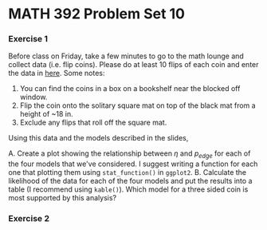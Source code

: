 MATH 392 Problem Set 10
================

### Exercise 1

Before class on Friday, take a few minutes to go to the math lounge and collect data (i.e. flip coins). Please do at least 10 flips of each coin and enter the data in [here](https://docs.google.com/spreadsheets/d/1VkhRclV8pypp183EA5vFMBZPZr3Jrs5NEp42fdVIldw/edit?usp=sharing). Some notes:

1. You can find the coins in a box on a bookshelf near the blocked off window.
2. Flip the coin onto the solitary square mat on top of the black mat from a height of ~18 in.
3. Exclude any flips that roll off the square mat.

Using this data and the models described in the slides,

A. Create a plot showing the relationship between $\eta$ and $p_{edge}$ for each of the four models that we've considered. I suggest writing a function for each one that plotting them using `stat_function()` in `ggplot2`.
B. Calculate the likelihood of the data for each of the four models and put the results into a table (I recommend using `kable()`). Which model for a three sided coin is most supported by this analysis?


### Exercise 2


